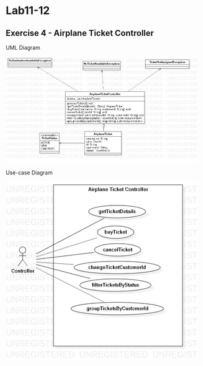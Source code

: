 # Lab11-12
## Exercise 4 - Airplane Ticket Controller
UML Diagram

![Exercise 4 image](docs/exercise4.jpg)

Use-case Diagram

![Exercise 4 image](docs/usecase4.jpg)